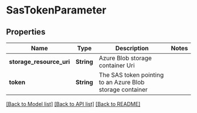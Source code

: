 # SasTokenParameter

## Properties

Name | Type | Description | Notes
------------ | ------------- | ------------- | -------------
**storage_resource_uri** | **String** | Azure Blob storage container Uri | 
**token** | **String** | The SAS token pointing to an Azure Blob storage container | 

[[Back to Model list]](../README.md#documentation-for-models) [[Back to API list]](../README.md#documentation-for-api-endpoints) [[Back to README]](../README.md)


